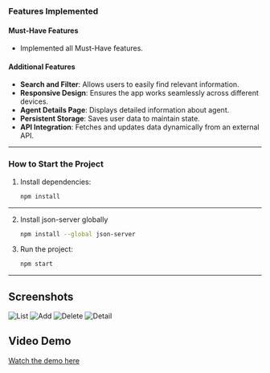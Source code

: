 ### Features Implemented

#### Must-Have Features
- Implemented all Must-Have features.

#### Additional Features
- **Search and Filter**: Allows users to easily find relevant information.
- **Responsive Design**: Ensures the app works seamlessly across different devices.
- **Agent Details Page**: Displays detailed information about agent.
- **Persistent Storage**: Saves user data to maintain state.
- **API Integration**: Fetches and updates data dynamically from an external API.

---

### How to Start the Project

1. Install dependencies:
   ```bash
   npm install
---
2. Install json-server globally
   ```bash
   npm install --global json-server
2. Run the project:
   ```bash
   npm start
---

## Screenshots
![List](src/assets/screenshots/List.jpg)
![Add](src/assets/screenshots/Add.jpg)
![Delete](src/assets/screenshots/Delete.jpg)
![Detail](src/assets/screenshots/Detail.jpg)

## Video Demo
[Watch the demo here](https://www.loom.com/share/b3bc56ca33a84d97bec830a47f3ee0d3?sid=efc738bb-7dea-461f-aacc-19584978da64)
